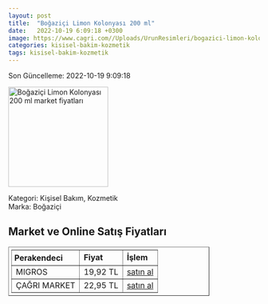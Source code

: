 ```yaml
---
layout: post
title:  "Boğaziçi Limon Kolonyası 200 ml"
date:   2022-10-19 6:09:18 +0300
image: https://www.cagri.com//Uploads/UrunResimleri/bogazici-limon-kolonyasi--200-ml-ee1f.jpg
categories: kisisel-bakim-kozmetik
tags: kisisel-bakim-kozmetik
---
```


Son Güncelleme: 2022-10-19 9:09:18

<img src="https://www.cagri.com//Uploads/UrunResimleri/bogazici-limon-kolonyasi--200-ml-ee1f.jpg" width="200" alt="Boğaziçi Limon Kolonyası 200 ml market fiyatları" />

Kategori: Kişisel Bakım, Kozmetik
<br />
Marka: Boğaziçi

<h2>Market ve Online Satış Fiyatları</h2>

<table border="1" style="padding: 5px;width:80%;">
  <tr>
    <td style="padding: 5px;"><strong>Perakendeci</strong></td>
    <td><strong>Fiyat</strong></td>
    <td><strong>İşlem</strong></td>
  </tr>
  <tr>
              <td title="Migros">MIGROS</td>
              <td>19,92 TL</td>
              <td><a title="Migros" target="_blank" href="https://www.migros.com.tr/bogazici-limon-kolonyasi-pet-200-ml-p-209f53c">satın al</a></td>
            </tr><tr>
              <td title="Çağrı Market">ÇAĞRI MARKET</td>
              <td>22,95 TL</td>
              <td><a title="Çağrı Market" target="_blank" href="https://www.cagri.com/bogazici-limon-kolonyasi--200-ml">satın al</a></td>
            </tr>
</table>
